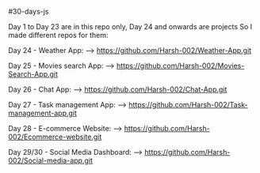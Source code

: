 #30-days-js

Day 1 to Day 23 are in this repo only, Day 24 and onwards are projects So I made different repos for them:

Day 24 - Weather App: --> https://github.com/Harsh-002/Weather-App.git

Day 25 - Movies search App: --> https://github.com/Harsh-002/Movies-Search-App.git

Day 26 - Chat App: --> https://github.com/Harsh-002/Chat-App.git

Day 27 - Task management App: --> https://github.com/Harsh-002/Task-management-app.git

Day 28 - E-commerce Website: --> https://github.com/Harsh-002/Ecommerce-website.git

Day 29/30 - Social Media Dashboard: --> https://github.com/Harsh-002/Social-media-app.git
